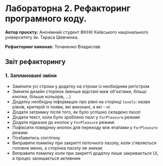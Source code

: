 # Лабораторна 2. Рефакторинг програмного коду.

**Автор проєкту:** Анонімний студент ФКНК Київського національного університету ім. Тараса Шевченка.

**Рефакторинг виконав:** Точаненко Владислав

## Звіт рефакторингу

### 1. Заплановані зміни

* Замінити усі строки у додатку на строки із необхідним регістром
* Змінити дизайн сторінок (менше відстані маж об'єктами, більші кнопки, більше кольорів, ...)
* Додатку необхідну інформацію про рівні на сторінці `levels`: назви рівнів, критерій їх появи, які виконані, а які - ні
* Додати затримку після того, як було успішно складено паззл
* Додати текст, коли було зроблено пазл у `ForPleasure` режимі
* Додати підказки до кнопок у `ForPleasure` режимі
* Пофіксити поведінку кнопок для переходу між етапами у `ForPleasure` режимі
* Позбавитись сінглтону
* Виправити помилку при закритті поточного паззлу, коли з'являється головне меню, а сторінка паззлу не зникає
* Виправити помилку коли при закритті додатку лише закривається UI, а процес залишається активним